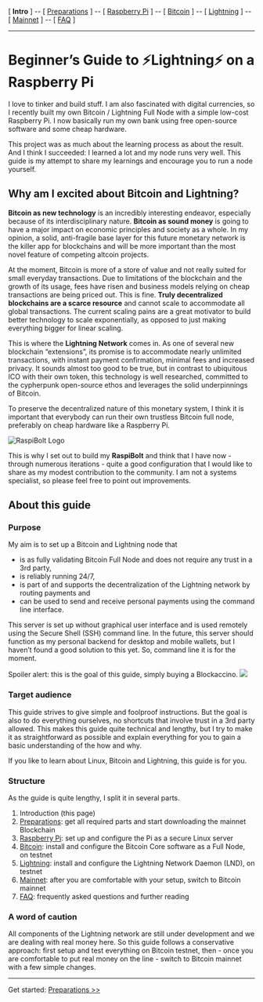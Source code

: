 [ **Intro** ] -- [ [Preparations](raspibolt_10_preparations.md) ] -- [ [Raspberry Pi](raspibolt_20_pi.md) ] -- [ [Bitcoin](raspibolt_30_bitcoin.md) ] -- [ [Lightning](raspibolt_40_lnd.md) ] -- [ [Mainnet](raspibolt_50_mainnet.md) ] -- [ [FAQ](raspibolt_faq.md) ]

-----
# Beginner’s Guide to ️⚡Lightning️⚡ on a Raspberry Pi

I love to tinker and build stuff. I am also fascinated with digital currencies, so I recently built my own Bitcoin / Lightning Full Node with a simple low-cost Raspberry Pi. I now basically run my own bank using free open-source software and some cheap hardware. 

This project was as much about the learning process as about the result. And I think I succeeded: I learned a lot and my node runs very well. This guide is my attempt to share my learnings and encourage you to run a node yourself.

## Why am I excited about Bitcoin and Lightning?

**Bitcoin as new technology** is an incredibly interesting endeavor, especially because of its interdisciplinary nature. **Bitcoin as sound money** is going to have a major impact on economic principles and society as a whole. In my opinion, a solid, anti-fragile base layer for this future monetary network is the killer app for blockchains and will be more important than the most novel feature of competing altcoin projects.

At the moment, Bitcoin is more of a store of value and not really suited for small everyday transactions. Due to limitations of the blockchain and the growth of its usage, fees have risen and business models relying on cheap transactions are being priced out. This is fine. **Truly decentralized blockchains are a scarce resource** and cannot scale to accommodate all global transactions. The current scaling pains are a great motivator to build better technology to scale exponentially, as opposed to just making everything bigger for linear scaling.

This is where the **Lightning Network** comes in. As one of several new blockchain “extensions”, its promise is to accommodate nearly unlimited transactions, with instant payment confirmation, minimal fees and increased privacy. It sounds almost too good to be true, but in contrast to ubiquitous ICO with their own token, this technology is well researched, committed to the cypherpunk open-source ethos and leverages the solid underpinnings of Bitcoin.

To preserve the decentralized nature of this monetary system, I think it is important that everybody can run their own trustless Bitcoin full node, preferably on cheap hardware like a Raspberry Pi.

![RaspiBolt Logo](https://github.com/Stadicus/guides/raw/raspibolt_initial/raspibolt./images/00_raspibolt_logo.png)

This is why I set out to build my **RaspiBolt** and think that I have now - through numerous iterations - quite a good configuration that I would like to share as my modest contribution to the community. I am not a systems specialist, so please feel free to point out improvements.

## About this guide
### Purpose

My aim is to set up a Bitcoin and Lightning node that
* is as fully validating Bitcoin Full Node and does not require any trust in a 3rd party,
* is reliably running 24/7, 
* is part of and supports the decentralization of the Lightning network by routing payments and 
* can be used to send and receive personal payments using the command line interface.

This server is set up without graphical user interface and is used remotely using the Secure Shell (SSH) command line. In the future, this server should function as my personal backend for desktop and mobile wallets, but I haven’t found a good solution to this yet. So, command line it is for the moment.

Spoiler alert: this is the goal of this guide, simply buying a Blockaccino. 
[![
](https://raw.githubusercontent.com/Stadicus/guides/raspibolt_initial/raspibolt/images/00_blockaccino_goal.png)
](https://vimeo.com/252693058)
  
### Target audience
This guide strives to give simple and foolproof instructions. But the goal is also to do everything ourselves, no shortcuts that involve trust in a 3rd party allowed. This makes this guide quite technical and lengthy, but I try to make it as straightforward as possible and explain everything for you to gain a basic understanding of the how and why.

If you like to learn about Linux, Bitcoin and Lightning, this guide is for you.

### Structure 
As the guide is quite lengthy, I split it in several parts. 

1. Introduction (this page)
2. [Preparations](raspibolt_10_preparations.md): get all required parts and start downloading the mainnet Blockchain
3. [Raspberry Pi](raspibolt_20_pi.md): set up and configure the Pi as a secure Linux server
4. [Bitcoin](raspibolt_30_bitcoin.md): install and configure the Bitcoin Core software as a Full Node, on testnet
5. [Lightning](raspibolt_40_lnd.md): install and configure the Lightning Network Daemon (LND), on testnet
6. [Mainnet](raspibolt_50_mainnet.md): after you are comfortable with your setup, switch to Bitcoin mainnet
7. [FAQ](raspibolt_faq.md): frequently asked questions and further reading

### A word of caution
All components of the Lightning network are still under development and we are dealing with real money here. So this guide follows a conservative approach: first setup and test everything on Bitcoin testnet, then - once you are comfortable to put real money on the line - switch to Bitcoin mainnet with a few simple changes.

---
Get started: [Preparations >>](raspibolt_10_preparations.md)
<!--stackedit_data:
eyJoaXN0b3J5IjpbNzIzMzI1MDQwXX0=
-->